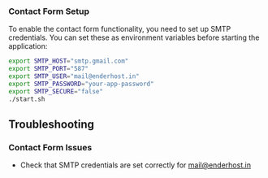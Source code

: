 
### Contact Form Setup

To enable the contact form functionality, you need to set up SMTP credentials. You can set these as environment variables before starting the application:

```bash
export SMTP_HOST="smtp.gmail.com"
export SMTP_PORT="587"
export SMTP_USER="mail@enderhost.in"
export SMTP_PASSWORD="your-app-password"
export SMTP_SECURE="false"
./start.sh
```

## Troubleshooting

### Contact Form Issues
- Check that SMTP credentials are set correctly for mail@enderhost.in
